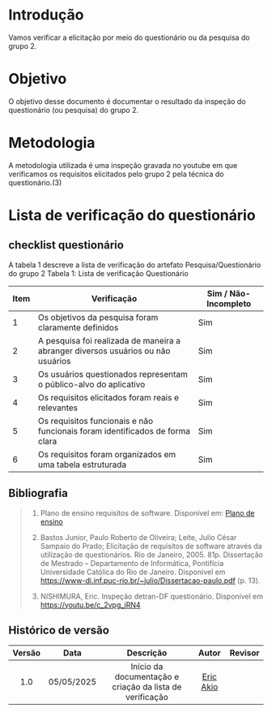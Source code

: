 # Introdução
Vamos verificar a elicitação por meio do questionário ou da pesquisa do grupo 2.

# Objetivo
O objetivo desse documento é documentar o resultado da inspeção do questionário (ou pesquisa) do grupo 2.

# Metodologia
A metodologia utilizada é uma inspeção gravada no youtube em que verificamos os requisitos elicitados pelo grupo 2 pela técnica do questionário.(3)

# Lista de verificação do questionário

## checklist questionário
A tabela 1 descreve a lista de verificação do artefato Pesquisa/Questionário do grupo 2
    Tabela 1: Lista de verificação Questionário

| Item | Verificação                                                                                      | Sim / Não-Incompleto |
|------|--------------------------------------------------------------------------------------------------|----------------------|
| 1    | Os objetivos da pesquisa foram claramente definidos                                            |       Sim       |
| 2    | A pesquisa foi realizada de maneira a abranger diversos usuários ou não usuários          |           Sim         |
| 3    | Os usuários questionados representam o público-alvo do aplicativo                                  |         Sim           |
| 4    | Os requisitos elicitados foram reais e relevantes                                                   |           Sim         |
| 5    | Os requisitos funcionais e não funcionais foram identificados de forma clara                                      |          Sim         |
| 6    | Os requisitos foram organizados em uma tabela estruturada                                        |          Sim         |

## Bibliografia

> 1. Plano de ensino requisitos de software. Disponível em: [Plano de ensino](https://drive.google.com/file/d/1_Bw2pDJrGP1Hib7hcq0J7LPVyIaFZGGC/view?usp=sharing)
>
> 2. Bastos Junior, Paulo Roberto de Oliveira; Leite, Julio César Sampaio do
> Prado; Elicitação de requisitos de software através da utilização de
> questionários. Rio de Janeiro, 2005. 81p. Dissertação de Mestrado –
> Departamento de Informática, Pontifícia Universidade Católica do Rio de
> Janeiro. Disponível em <https://www-di.inf.puc-rio.br/~julio/Dissertacao-paulo.pdf> (p. 13).
>
> 3. NISHIMURA, Eric. Inspeção detran-DF questionário. Disponível em <https://youtu.be/c_2vpg_iRN4>


## Histórico de versão

| Versão |    Data    |       Descrição        |                     Autor                      |                  Revisor                   |
| :----: | :--------: | :--------------------: | :--------------------------------------------: | :----------------------------------------: |
|  1.0   | 05/05/2025 | Início da documentação e criação da lista de verificação | [Eric Akio](https://github.com/eric-kingu)  |   |

